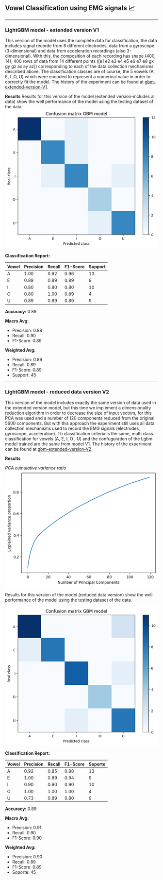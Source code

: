 ## Vowel Classification using EMG signals :chart_with_upwards_trend:

---

### LightGBM model - extended version V1
This version of the model uses the complete data for classification, the data includes signal recorde from 8 different electrodes, data from a gyroscope (3-dimensional) and data from acceleration recordings (also 3-dimensional). With this, the composition of each recording has shape (400, 14), 400 rows of data from 14 different points ([e1	e2	e3	e4	e5	e6	e7	e8	gx	gy	gz	ax	ay	az]) corresponding to each of the data collection mechanisms described above. The classification classes are of course, the 5 vowels (A, E, I ,O, U) which were encoded to represent a numerical value in order to correctly fit the model.
The history of the experiment can be found at [gbm-extended-version-V1](https://github.com/PedroAMtz/Vowel-classification-EMG/blob/main/GBM-for-Vowel-identification.ipynb).

**Results**
Results for this version of the model (extended version-includes all data) show the well performance of the model using the testing dataset of the data. 
![Alt text](confusion_mtx_V1.png)

**Classification Report:**

| Vowel  | Precision | Recall | F1-Score | Support |
|---|-----------|--------|----------|---------|
| A | 1.00      | 0.92   | 0.96     | 13      |
| E | 0.89      | 0.89   | 0.89     | 9       |
| I | 0.80      | 0.80   | 0.80     | 10      |
| O | 0.80      | 1.00   | 0.89     | 4       |
| U | 0.89      | 0.89   | 0.89     | 9       |

**Accuracy:** 0.89

**Macro Avg:**
  - Precision: 0.88
  - Recall: 0.90
  - F1-Score: 0.89

**Weighted Avg:**
  - Precision: 0.89
  - Recall: 0.89
  - F1-Score: 0.89
  - Support: 45

---

### LightGBM model - reduced data version V2

This version of the model includes exactly the same version of data used in the extended version model, but this time we implement a dimensionality reduction algorithm in order to decrease the size of input vectors, for this PCA was used and a number of 120 components reduced from the original 5600 components. But with this approach the experiment still uses all data collection mechanisms used to record the EMG signals (electrodes, gyroscope, acceleration). Th classification criteria is the same, multi class classification for vowels (A, E, I, O , U) and the confuguration of the Lgbm model trained are the same from model V1. The history of the experiment can be found at [gbm-extended-version-V2](https://github.com/PedroAMtz/Vowel-classification-EMG/blob/main/GBM-for-Vowel-identification-V2.ipynb).

**Results**

*PCA cumulative variance ratio*
![Alt text](cum_var_ratio.png)

Results for this version of the model (reduced data version) show the well performance of the model using the testing dataset of the data. 

![Alt text](confusion_mtx_V2.png)

**Classification Report:**

| Vowel | Precision | Recall | F1-Score | Soporte |
|-------|-----------|--------|----------|---------|
| A     | 0.92      | 0.85   | 0.88     | 13      |
| E     | 1.00      | 0.89   | 0.94     | 9       |
| I     | 0.90      | 0.90   | 0.90     | 10      |
| O     | 1.00      | 1.00   | 1.00     | 4       |
| U     | 0.73      | 0.89   | 0.80     | 9       |

**Accuracy:** 0.89

**Macro Avg:**
  - Precision: 0.91
  - Recall: 0.90
  - F1-Score: 0.90

**Weighted Avg:**
  - Precision: 0.90
  - Recall: 0.89
  - F1-Score: 0.89
  - Soporte: 45
